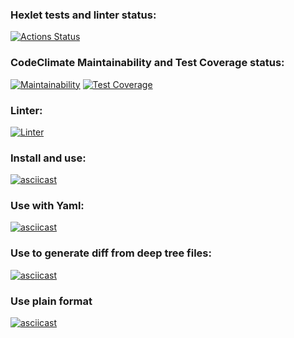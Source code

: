 ### Hexlet tests and linter status:
[![Actions Status](https://github.com/DrMarkes/frontend-project-lvl2/workflows/hexlet-check/badge.svg)](https://github.com/DrMarkes/frontend-project-lvl2/actions)

### CodeClimate Maintainability and Test Coverage status:
[![Maintainability](https://api.codeclimate.com/v1/badges/03e52133e338cf152572/maintainability)](https://codeclimate.com/github/DrMarkes/frontend-project-lvl2/maintainability) [![Test Coverage](https://api.codeclimate.com/v1/badges/03e52133e338cf152572/test_coverage)](https://codeclimate.com/github/DrMarkes/frontend-project-lvl2/test_coverage)

### Linter:
[![Linter](https://github.com/DrMarkes/frontend-project-lvl2/actions/workflows/linter.yml/badge.svg)](https://github.com/DrMarkes/frontend-project-lvl2/actions/workflows/linter.yml)

### Install and use:
[![asciicast](https://asciinema.org/a/RgI9LqzafOLuQ5AjwKnvxcgwR.svg)](https://asciinema.org/a/RgI9LqzafOLuQ5AjwKnvxcgwR)

### Use with Yaml:
[![asciicast](https://asciinema.org/a/091nSX1YhxV7VdOyTRQVWiXQO.svg)](https://asciinema.org/a/091nSX1YhxV7VdOyTRQVWiXQO)

### Use to generate diff from deep tree files:
[![asciicast](https://asciinema.org/a/467548.svg)](https://asciinema.org/a/467548)

### Use plain format
[![asciicast](https://asciinema.org/a/467816.svg)](https://asciinema.org/a/467816)
